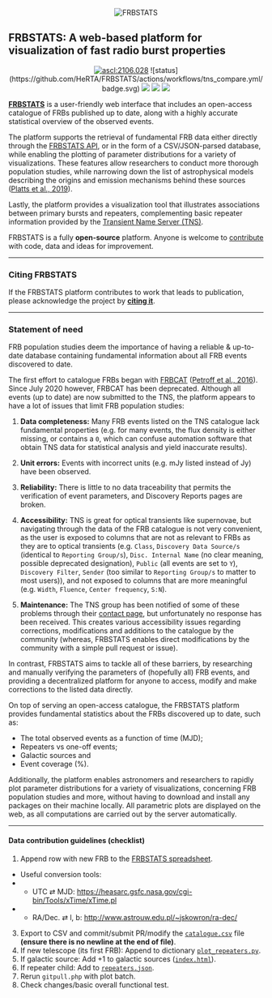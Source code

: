 <p align="center">
  <img src="https://i.imgur.com/46QBLvD.png?raw=true" alt="FRBSTATS"/>
</p>

## FRBSTATS: A web-based platform for visualization of fast radio burst properties

<p align="center">
  <a href="https://ascl.net/2106.028"><img src="https://img.shields.io/badge/ascl-2106.028-blue.svg?colorB=262255" alt="ascl:2106.028" /></a>
  ![status](https://github.com/HeRTA/FRBSTATS/actions/workflows/tns_compare.yml/badge.svg)
  <img src="https://img.shields.io/badge/python-3.x-green"/>
  <img src="http://img.shields.io/badge/powered%20by-AstroPy-orange.svg?style=flat"/>
  <img src="https://img.shields.io/github/license/HeRTA/FRBSTATS?color=yellow"/>
</p>

**[FRBSTATS](https://www.herta-experiment.org/frbstats)** is a user-friendly web interface that includes an open-access catalogue of FRBs published up to date, along with a highly accurate statistical overview of the observed events.

The platform supports the retrieval of fundamental FRB data either directly through the [FRBSTATS API](https://www.herta-experiment.org/frbstats/api), or in the form of a CSV/JSON-parsed database, while enabling the plotting of parameter distributions for a variety of visualizations. These features allow researchers to conduct more thorough population studies, while narrowing down the list of astrophysical models describing the origins and emission mechanisms behind these sources ([Platts et al., 2019](https://arxiv.org/abs/1810.05836)).

Lastly, the platform provides a visualization tool that illustrates associations between primary bursts and repeaters, complementing basic repeater information provided by the [Transient Name Server (TNS)](https://www.wis-tns.org).

FRBSTATS is a fully **open-source** platform. Anyone is welcome to [contribute](https://github.com/HeRTA/FRBSTATS/issues) with code, data and ideas for improvement.

---
### Citing FRBSTATS

If the FRBSTATS platform contributes to work that leads to publication, please acknowledge the project by **[citing it](https://ascl.net/2106.028)**.

---


### Statement of need

FRB population studies deem the importance of having a reliable & up-to-date database containing fundamental information about all FRB events discovered to date.

The first effort to catalogue FRBs began with [FRBCAT](http://frbcat.org) ([Petroff et al., 2016](http://adsabs.harvard.edu/abs/2016PASA...33...45P)).
Since July 2020 however, FRBCAT has been deprecated. Although all events (up to date) are now submitted
to the TNS, the platform appears to have a lot of
issues that limit FRB population studies:

1. **Data completeness:** Many FRB events listed on the TNS catalogue lack fundamental properties (e.g. for many events, the flux density is either missing, or contains a `0`, which can confuse automation software that obtain TNS data for statistical analysis and yield inaccurate results).

2. **Unit errors:** Events with incorrect units (e.g. mJy listed instead of Jy) have been observed.

3. **Reliability:** There is little to no data traceability that permits the verification of event parameters, and Discovery Reports pages are broken.

4. **Accessibility:** TNS is great for optical transients like supernovae, but navigating through the data of the FRB catalogue is not very convenient, as the user is exposed to columns that are not as relevant to FRBs as they are to optical transients (e.g. `Class`, `Discovery Data Source/s` (identical to `Reporting Group/s`), `Disc. Internal Name` (no clear meaning, possible deprecated designation), `Public` (all events are set to `Y`), `Discovery Filter`, `Sender` (too similar to `Reporting Group/s` to matter to most users)), and not exposed to columns that are more meaningful (e.g. `Width`, `Fluence`, `Center frequency`, `S:N`).

5. **Maintenance:** The TNS group has been notified of some of these problems through their [contact page](https://www.wis-tns.org/content/contact-us), but unfortunately no response has been received. This creates various accessibility issues regarding corrections, modifications and additions to the catalogue by the community (whereas, FRBSTATS enables direct modifications by the community with a simple pull request or issue).

In contrast, FRBSTATS aims to tackle all of these barriers, by researching and manually verifying the parameters of
(hopefully all) FRB events, and providing a decentralized platform for anyone to access, modify and make corrections
to the listed data directly.

On top of serving an open-access catalogue, the FRBSTATS platform provides fundamental statistics about
the FRBs discovered up to date, such as:

- The total observed events as a function of time (MJD);
- Repeaters vs one-off events;
- Galactic sources and
- Event coverage (%).

Additionally, the platform enables astronomers and researchers to rapidly plot parameter distributions for a
variety of visualizations, concerning FRB population studies and more, without having to download and install any
packages on their machine locally. All parametric plots are displayed on the web, as all computations are carried out
by the server automatically.

---

#### Data contribution guidelines (checklist)

1. Append row with new FRB to the [FRBSTATS spreadsheet](https://docs.google.com/spreadsheets/d/1W27KNa6yJzYA_b8HLSz4hxtWEZQtxUhGTXfQjlXgpzY/edit?usp=sharing).
- Useful conversion tools:
- - UTC ⇄ MJD: https://heasarc.gsfc.nasa.gov/cgi-bin/Tools/xTime/xTime.pl
- - RA/Dec. ⇄ l, b: http://www.astrouw.edu.pl/~jskowron/ra-dec/
3. Export to CSV and commit/submit PR/modify the [`catalogue.csv`](https://github.com/HeRTA/FRBSTATS/blob/main/catalogue.csv) file **(ensure there is no newline at the end of file)**.
4. If new telescope (its first FRB): Append to dictionary [`plot_repeaters.py`](https://github.com/HeRTA/FRBSTATS/blob/main/figs/repeaters/plot_repeaters.py#L99).
5. If galactic source: Add +1 to galactic sources ([`index.html`](https://github.com/HeRTA/FRBSTATS/blob/main/index.html#L182)).
6. If repeater child: Add to [`repeaters.json`](https://github.com/HeRTA/FRBSTATS/blob/main/repeaters.json).
7. Rerun `gitpull.php` with plot batch.
8. Check changes/basic overall functional test.
